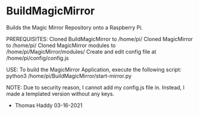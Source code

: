 # BuildMagicMirror

Builds the Magic Mirror Repository onto a Raspberry Pi.

PREREQUISITES:
   Cloned BuildMagicMirror to /home/pi/
   Cloned MagicMirror to /home/pi/
   Cloned MagicMirror modules to /home/pi/MagicMirror/modules/
   Create and edit config file at /home/pi/config/config.js

USE:
   To build the MagicMirror Application, execute the following script:
   python3 /home/pi/BuildMagicMirror/start-mirror.py

NOTE:
   Due to security reason, I cannot add my config.js file in. Instead,
   I made a templated version without any keys.

- Thomas Haddy 03-16-2021

